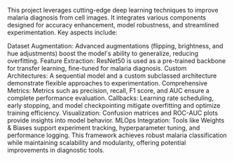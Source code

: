 This project leverages cutting-edge deep learning techniques to improve malaria diagnosis from cell images. It integrates various components designed for accuracy enhancement, model robustness, and streamlined experimentation. Key aspects include:

Dataset Augmentation: Advanced augmentations (flipping, brightness, and hue adjustments) boost the model's ability to generalize, reducing overfitting.
Feature Extraction: ResNet50 is used as a pre-trained backbone for transfer learning, fine-tuned for malaria diagnosis.
Custom Architectures: A sequential model and a custom subclassed architecture demonstrate flexible approaches to experimentation.
Comprehensive Metrics: Metrics such as precision, recall, F1 score, and AUC ensure a complete performance evaluation.
Callbacks: Learning rate scheduling, early stopping, and model checkpointing mitigate overfitting and optimize training efficiency.
Visualization: Confusion matrices and ROC-AUC plots provide insights into model behavior.
MLOps Integration: Tools like Weights & Biases support experiment tracking, hyperparameter tuning, and performance logging.
This framework achieves robust malaria classification while maintaining scalability and modularity, offering potential improvements in diagnostic tools.
